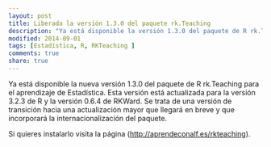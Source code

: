 ```yaml
---
layout: post
title: Liberada la versión 1.3.0 del paquete rk.Teaching
description: "Ya está disponible la versión 1.3.0 del paquete de R rk.Teaching"
modified: 2014-09-01
tags: [Estadística, R, RKTeaching ]
comments: true
share: true
---
```


Ya está disponible la nueva versión 1.3.0 del paquete de R rk.Teaching para el aprendizaje de Estadística. 
Esta versión está actualizada para la versión 3.2.3 de R y la versión 0.6.4 de RKWard. Se trata de una versión de transición hacia una actualización mayor que llegará en breve y que incorporará la internacionalización del paquete. 

Si quieres instalarlo visita la página (<http://aprendeconalf.es/rkteaching>).
